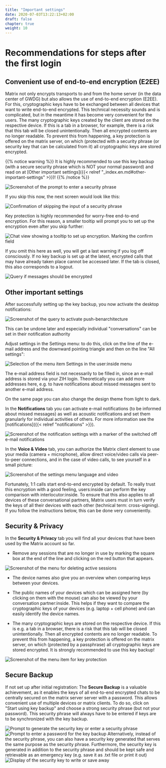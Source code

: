 ```yaml
---
title: "Important settings"
date: 2020-07-03T13:22:13+02:00
draft: false
chapter: true
weight: 10
---
```

# Recommendations for steps after the first login

## Convenient use of end-to-end encryption (E2EE)

Matrix not only encrypts transports to and from the home server (in the data center of GWDG) but also allows the use of end-to-end encryption (E2EE). For this, cryptographic keys have to be exchanged between all devices that want to write end-to-end encrypted. This technical necessity sounds and is complicated, but in the meantime it has become very convenient for the users. The many cryptographic keys created by the client are stored on the respective device. If this is a tab in a browser, for example, there is a risk that this tab will be closed unintentionally. Then all encrypted contents are no longer readable. To prevent this from happening, a key protection is offered on the matrix server, on which (protected with a security phrase (or security key that can be calculated from it) all cryptographic keys are stored encrypted. 

{{% notice warning %}}
It is highly recommended to use this key backup (with a secure security phrase which is NOT your normal password) and read on at [Other important settings]({{< relref "_index.en.md#other-important-settings" >}})!
{{% /notice %}}
   
![Screenshot of the prompt to enter a security phrase](/images/01_Restore-Session_en.png)

If you skip this now, the next screen would look like this:
   
![Confirmation of skipping the input of a security phrase](/images/03_Cancel-Restore_en.png)

Key protection is highly recommended for worry-free end-to-end encryption. For this reason, a smaller tooltip will prompt you to set up the encryption even after you skip further:
   
![Chat view showing a tooltip to set up encryption. Marking the confirm field](/images/04_Notification_en.png)

If you omit this here as well, you will get a last warning if you log off consciously. If no key backup is set up at the latest, encrypted calls that may have already taken place cannot be accessed later. If the tab is closed, this also corresponds to a logout.
   
![Query if messages should be encrypted](/images/05_Logout-Notify_en.png)

## Other important settings

After successfully setting up the key backup, you now activate the desktop notifications:
   
   ![Screenshot of the query to activate push-benarchitecture](/images/06_Enable-Notifications_en.png)

   This can be undone later and especially individual "conversations" can be set in their notification authority

Adjust settings in the Settings menu: to do this, click on the line of the e-mail address and the downward pointing triangle and then on the line "All settings":

![Selection of the menu item Settings in the user:inside menu](/images/06_Settings_en.png)

The e-mail address field is not necessarily to be filled in, since an e-mail address is stored via your ZIH login. Theoretically you can add more addresses here, e.g. to have notifications about missed messages sent to another e-mail address.

On the same page you can also change the design theme from light to dark.

In the **Notifications** tab you can activate e-mail notifications (to be informed about missed messages) as well as acoustic notifications and set them granularly for individual activities of others. For more information see the [notifications]({{< relref "notifications" >}}).

![Screenshot of the notification settings with a marker of the switched off e-mail notifications](/images/06_Settings-EMailNotify_en.png)

In the **Voice & Video** tab, you can authorize the Matrix client element to use your media (camera + microphone), allow direct voice/video calls via peer-to-peer connections, and in the case of video calls, to see yourself in a small picture:

![Screenshot of the settings menu language and video](/images/06_Settings-Media_en.png)

Fortunately, 1:1 calls start end-to-end encrypted by default. To really trust this encryption with a good feeling, users:inside can perform the key comparison with interlocutor:inside. To ensure that this also applies to all devices of these conversational partners, Matrix users must in turn verify the keys of all their devices with each other (technical term: cross-signing). If you follow the instructions below, this can be done very conveniently.

## Security & Privacy
In the **Security & Privacy** tab you will find all your devices that have been used by the Matrix account so far. 

* Remove any sessions that are no longer in use by marking the square box at the end of the line and clicking on the red button that appears.
  
![Screenshot of the menu for deleting active sessions](/images/09_Delete-Sessions_en.png)

* The device names also give you an overview when comparing keys between your devices. 

* The public names of your devices which can be assigned here (by clicking on them with the mouse) can also be viewed by your conversation partner:inside.  This helps if they want to compare the cryptographic keys of your devices (e.g. laptop + cell phone) and can easily identify the device names.

* The many cryptographic keys are stored on the respective device. If this is e.g. a tab in a browser, there is a risk that this tab will be closed unintentionally. Then all encrypted contents are no longer readable. To prevent this from happening, a key protection is offered on the matrix server, on which (protected by a passphrase) all cryptographic keys are stored encrypted. It is strongly recommended to use this key backup!

![Screenshot of the menu item for key protection](/images/10_Setup-Keystore_en.png)

## Secure Backup
If not set up after initial registration: The **Secure Backup** is a valuable achievement, as it enables the keys of all end-to-end encrypted chats to be centrally secured on the matrix server server with a password. This allows convenient use of multiple devices or matrix clients. To do so, click on "Start using key backup" and choose a strong security phrase (but not your password). This security phrase will always have to be entered if keys are to be synchronized with the key backup.

![Prompt to generate the security key or enter a security phrase](/images/11_Setup-Key_en.png)
![Prompt to enter a password for the key backup](/images/12_Enter-Key_en.png)
Alternatively, instead of the security phrase, you can also have a security key generated that serves the same purpose as the security phrase. Furthermore, the security key is generated in addition to the security phrase and should be kept safe and retrievable as an emergency key (e.g. save it as .txt file or print it out) 
![Display of the security key to write or save away](/images/13_Present-Key_en.png) 
